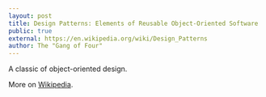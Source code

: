 ```yaml
---
layout: post
title: Design Patterns: Elements of Reusable Object-Oriented Software
public: true
external: https://en.wikipedia.org/wiki/Design_Patterns
author: The "Gang of Four"
---
```


A classic of object-oriented design.

More on <a href="https://en.wikipedia.org/wiki/Design_Patterns">Wikipedia</a>.
